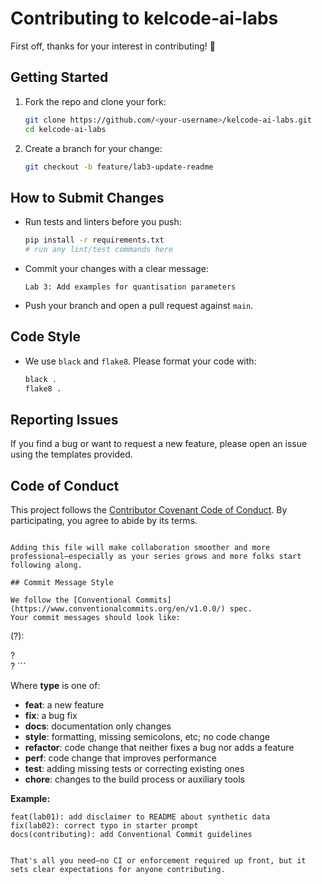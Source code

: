 # Contributing to kelcode-ai-labs

First off, thanks for your interest in contributing! 🙏

## Getting Started

1. Fork the repo and clone your fork:
   ```bash
   git clone https://github.com/<your‑username>/kelcode-ai-labs.git
   cd kelcode-ai-labs
   ```
2. Create a branch for your change:
   ```bash
   git checkout -b feature/lab3-update-readme
   ```

## How to Submit Changes

- Run tests and linters before you push:
  ```bash
  pip install -r requirements.txt
  # run any lint/test commands here
  ```
- Commit your changes with a clear message:
  ```
  Lab 3: Add examples for quantisation parameters
  ```
- Push your branch and open a pull request against `main`.

## Code Style

- We use `black` and `flake8`. Please format your code with:
  ```bash
  black .
  flake8 .
  ```

## Reporting Issues

If you find a bug or want to request a new feature, please open an issue using the templates provided.

## Code of Conduct

This project follows the [Contributor Covenant Code of Conduct](https://www.contributor-covenant.org/). By participating, you agree to abide by its terms.
```

Adding this file will make collaboration smoother and more professional—especially as your series grows and more folks start following along.

## Commit Message Style

We follow the [Conventional Commits](https://www.conventionalcommits.org/en/v1.0.0/) spec.
Your commit messages should look like:

```
<type>(<scope>?): <description>

<body>?
<footer>?
```

Where **type** is one of:
- **feat**: a new feature
- **fix**: a bug fix
- **docs**: documentation only changes
- **style**: formatting, missing semicolons, etc; no code change
- **refactor**: code change that neither fixes a bug nor adds a feature
- **perf**: code change that improves performance
- **test**: adding missing tests or correcting existing ones
- **chore**: changes to the build process or auxiliary tools

**Example:**
```
feat(lab01): add disclaimer to README about synthetic data
fix(lab02): correct typo in starter prompt
docs(contributing): add Conventional Commit guidelines
```
```

That's all you need—no CI or enforcement required up front, but it sets clear expectations for anyone contributing.
